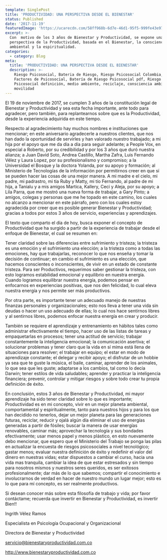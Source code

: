 ```yaml
---
template: SinglePost
title: 'PRODUCTIVIDAD: UNA PERSPECTIVA DESDE EL BIENESTAR'
status: Published
date: '2017-11-19'
featuredImage: 'https://ucarecdn.com/58ff968b-6d7e-46d1-95f5-999fe43e976f/'
excerpt: >-
  Con  motivo de los 3 años de Bienestar y Productividad, se expone una
  perspectiva de la Productividad, basada en el Bienestar, la consciencia
  ambiental y la espiritualidad.
categories:
  - category: Blog
meta:
  title: 'PRODUCTIVIDAD: UNA PERSPECTIVA DESDE EL BIENESTAR'
  description: >-
    Riesgo Psicosocial, Bateria de Riesgo, Riesgo Psicosocial Colombia, 
    Factores de Psicosocial, Batería de Riesgo Psicosocial pdf, Riesgo
    Psicosocial definición, medio ambiente, reciclaje, consciencia ambiental,
    movilidad
---
```


El 19 de noviembre de 2017, se cumplen 3 años de la constitución legal de Bienestar y Productividad y sea esta fecha importante, ante todo para agradecer, pero también, para replantearnos sobre que es la Productividad, desde la experiencia adquirida en este tiempo.

Respecto al agradecimiento hay muchos nombres e instituciones que mencionar; en este aniversario agradecerle a nuestros clientes, que nos han dado la oportunidad de servirles y han valorado nuestro trabajado; a mi hija por el apoyo que me da día a día para seguir adelante; a People Vox, en especial a Roberto, por su credibilidad y por los 3 años que duró nuestra alianza; a Juan David Soto, Andrea Castillo, Martha Zafra, Luis Fernando Vélez y Laura Lopez, por su profesionalismo y compromiso; a la Universidad el Bosque y la doctora Yolanda, por su apoyo y formación; al Ministerio de Tecnologías de la información por permitirnos creer en que sí se pueden hacer las cosas de una mejor manera. A mi madre e el cielo, mi padre, mi padrastro, mi tia Ruby y Matty, mi tío Fernando, al padre de mi hija, a Tanialu y a mis amigos Martica, Kallery, Ceci y Aleja, por su apoyo; a Lila Parra, que me mostró una nueva forma de trabajar, a Gary Pinto; a amigos, colegas y personas que me he topado en este camino, los cuales no alcanzo a mencionar en este párrafo, pero con los cuales estoy agradecida por creer que es posible generar Bienestar y Productividad; gracias a todos por estos 3 años de servicio, experiencias y aprendizajes.

El texto que comparto el día de hoy, busca exponer el concepto de Productividad que ha surgido a partir de la experiencia de trabajar desde el enfoque de Bienestar, el cual se resumen en:

Tener claridad sobre las diferencias entre sufrimiento y tristeza; la tristeza es una emoción y el sufrimiento una elección; a la tristeza como a todas las emociones, hay que trabajarlas, reconocer lo que nos enseña y tomar la decisión de continuar; en cambio el sufrimiento es una elección, que hacemos conscientes o inconscientes, de vivir en un estado de constante tristeza. Para ser Productivos, requerimos saber gestionar la tristeza, con esto logramos estabilidad emocional y equilibrio en nuestra energía. Cuando logramos equilibrar nuestra energía, podemos pensar en enfocarnos en experiencias positivas, que nos den felicidad, lo cual eleva nuestra energía y nos permite ser más productivos.

Por otra parte, es importante tener un adecuado manejo de nuestras finanzas personales y organizacionales; esto nos lleva a tener una vida sin deudas o hacer un uso adecuado de ellas; lo cual nos hace sentirnos libres y al sentirnos libres, podemos enfocar nuestra energía en crear y producir.

También se requiere el aprendizaje y entrenamiento en hábitos tales como administrar efectivamente el tiempo, hacer uso de las listas de tareas y empaquetarlas en procesos; tener una actitud de servicio; trabajar constantemente la inteligencia emocional; la comunicación asertiva; el solucionar problemas y tener claro que la vida en sí mima está llena de situaciones para resolver; el trabajar en equipo; el estar en modo de aprendizaje constante; el delegar y recibir apoyo; el disfrutar de un hobbie ya sea que te guste la música, el baile, caminar, aprender de los animales, lo que sea que les guste; adaptarse a los cambios, tal como lo decía Darwin; tener estilos de vida saludables; aprender y practicar la inteligencia financiera; prevenir, controlar y mitigar riesgos y sobre todo crear tu propia definición de éxito.

En conclusión, estos 3 años de Bienestar y Productividad, mi mayor aprendizaje ha sido tener claridad sobre lo que es importante; Productividad es en mi concepto, vivir en un mejor planeta ambiental, comportamental y espiritualmente, tanto para nuestros hijos y para los que han decidido no tenerlos, dejar un mejor planeta para las generaciones futuras, reciclar, reducir y ojalá algún día eliminar el uso de energías generadas a partir de fósiles; buscar la manera de usar energías renovables, caminar más; aprovechar la tecnología y sus bondades efectivamente; usar menos papel y menos plástico, en esto nuevamente debo mencionar, que espero que el Ministerio del Trabajo se ponga las pilas en actualizar la encuesta de riesgos psicosociales a nivel tecnológico; gastar menos; evaluar nuestra definición de éxito y redefinir el valor del dinero en nuestras vidas; estar dispuestos a cambiar el curso, hacia una vida mas tranquila, cambiar la idea de que estar estresados y sin tiempo para nosotros mismos y nuestros seres queridos, es ser exitosos profesionalmente; dar más de lo que sabemos; compartir el conocimiento e involucrarnos de verdad en hacer de nuestro mundo un lugar mejor; esto es lo que para mí concepto, es ser realmente productivos.

Si desean conocer más sobre esta filosofía de trabajo y vida; por favor contáctame; recuerda que invertir en Bienestar y Productividad, es invertir Bien!!

Ingrith Vélez Ramos

Especialista en Psicología Ocupacional y Organizacional

Directora de Bienestar y Productividad

servicio@bienestaryproductividad.com.co

http://www.bienestaryproductividad.com.co
